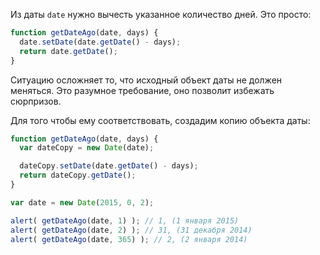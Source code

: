 Из даты `date` нужно вычесть указанное количество дней.  Это просто:

```js
function getDateAgo(date, days) {
  date.setDate(date.getDate() - days);
  return date.getDate();
}
```

Ситуацию осложняет то, что исходный объект даты не должен меняться. Это разумное требование, оно позволит избежать сюрпризов.

Для того чтобы ему соответствовать, создадим копию объекта даты:

```js run
function getDateAgo(date, days) {
  var dateCopy = new Date(date);

  dateCopy.setDate(date.getDate() - days);
  return dateCopy.getDate();
}

var date = new Date(2015, 0, 2);

alert( getDateAgo(date, 1) ); // 1, (1 января 2015)
alert( getDateAgo(date, 2) ); // 31, (31 декабря 2014)
alert( getDateAgo(date, 365) ); // 2, (2 января 2014)
```

